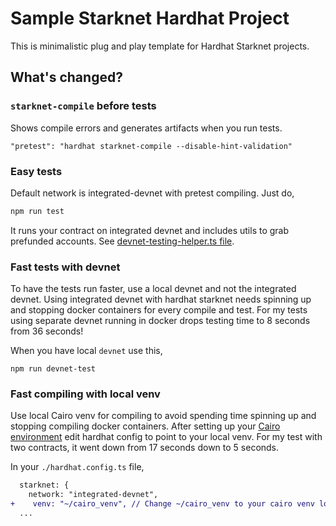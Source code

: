# Sample Starknet Hardhat Project

This is minimalistic plug and play template for Hardhat Starknet projects.

## What's changed?

### `starknet-compile` before tests

Shows compile errors and generates artifacts when you run tests.
```
"pretest": "hardhat starknet-compile --disable-hint-validation"
```

### Easy tests
Default network is integrated-devnet with pretest compiling. Just do,

```sh
npm run test
```

It runs your contract on integrated devnet and includes utils to grab prefunded accounts. See [devnet-testing-helper.ts file](test/devnet-testing-helper.ts).

### Fast tests with devnet

To have the tests run faster, use a local devnet and not the integrated devnet. Using integrated devnet with hardhat starknet needs spinning up and stopping docker containers for every compile and test. For my tests using separate devnet running in docker drops testing time to 8 seconds from 36 seconds!

When you have local `devnet` use this,

```
npm run devnet-test
```

### Fast compiling with local venv

Use local Cairo venv for compiling to avoid spending time spinning up and stopping compiling docker containers. After setting up your [Cairo environment](https://www.cairo-lang.org/docs/quickstart.html) edit hardhat config to point to your local venv. For my test with two contracts, it went down from 17 seconds down to 5 seconds.

In your `./hardhat.config.ts` file,
```diff
  starknet: {
    network: "integrated-devnet",
+    venv: "~/cairo_venv", // Change ~/cairo_venv to your cairo venv location
  ...
```
